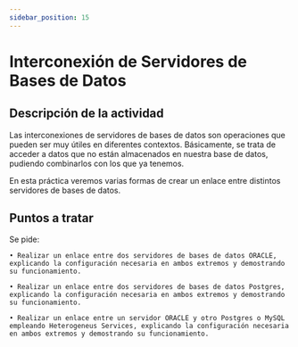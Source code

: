 ```yaml
---
sidebar_position: 15
---
```


# Interconexión de Servidores de Bases de Datos

## Descripción de la actividad

Las interconexiones de servidores de bases de datos son operaciones que pueden ser muy útiles en diferentes contextos. Básicamente, se trata de acceder a datos que no están almacenados en nuestra base de datos, pudiendo combinarlos con los que ya tenemos.

En esta práctica veremos varias formas de crear un enlace entre distintos servidores de bases de datos.

## Puntos a tratar

Se pide:

    • Realizar un enlace entre dos servidores de bases de datos ORACLE, explicando la configuración necesaria en ambos extremos y demostrando su funcionamiento.
      
    • Realizar un enlace entre dos servidores de bases de datos Postgres, explicando la configuración necesaria en ambos extremos y demostrando su funcionamiento.
      
    • Realizar un enlace entre un servidor ORACLE y otro Postgres o MySQL empleando Heterogeneus Services, explicando la configuración necesaria en ambos extremos y demostrando su funcionamiento.